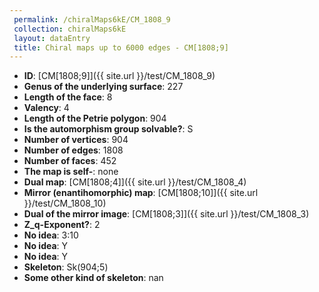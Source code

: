 ```yaml
--- 
 permalink: /chiralMaps6kE/CM_1808_9 
 collection: chiralMaps6kE
 layout: dataEntry
 title: Chiral maps up to 6000 edges - CM[1808;9]
---
```


- **ID**: [CM[1808;9]]({{ site.url }}/test/CM_1808_9)
- **Genus of the underlying surface**: 227
- **Length of the face**: 8
- **Valency**: 4
- **Length of the Petrie polygon**: 904
- **Is the automorphism group solvable?**: S
- **Number of vertices**: 904
- **Number of edges**: 1808
- **Number of faces**: 452
- **The map is self-**: none
- **Dual map**: [CM[1808;4]]({{ site.url }}/test/CM_1808_4)
- **Mirror (enantihomorphic) map**: [CM[1808;10]]({{ site.url }}/test/CM_1808_10)
- **Dual of the mirror image**: [CM[1808;3]]({{ site.url }}/test/CM_1808_3)
- **Z_q-Exponent?**: 2
- **No idea**:  3:10
- **No idea**: Y
- **No idea**: Y
- **Skeleton**: Sk(904;5)
- **Some other kind of skeleton**: nan
